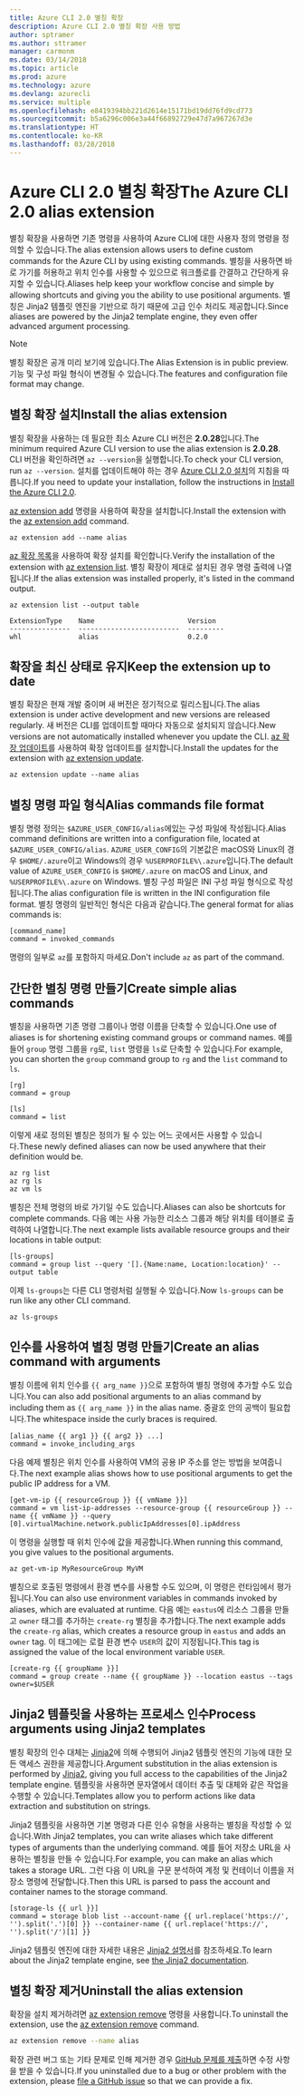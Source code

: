```yaml
---
title: Azure CLI 2.0 별칭 확장
description: Azure CLI 2.0 별칭 확장 사용 방법
author: sptramer
ms.author: sttramer
manager: carmonm
ms.date: 03/14/2018
ms.topic: article
ms.prod: azure
ms.technology: azure
ms.devlang: azurecli
ms.service: multiple
ms.openlocfilehash: e8419394bb221d2614e15171bd19dd76fd9cd773
ms.sourcegitcommit: b5a6296c006e3a44f66892729e47d7a967267d3e
ms.translationtype: HT
ms.contentlocale: ko-KR
ms.lasthandoff: 03/28/2018
---
```

# <a name="the-azure-cli-20-alias-extension"></a><span data-ttu-id="2117e-103">Azure CLI 2.0 별칭 확장</span><span class="sxs-lookup"><span data-stu-id="2117e-103">The Azure CLI 2.0 alias extension</span></span>

<span data-ttu-id="2117e-104">별칭 확장을 사용하면 기존 명령을 사용하여 Azure CLI에 대한 사용자 정의 명령을 정의할 수 있습니다.</span><span class="sxs-lookup"><span data-stu-id="2117e-104">The alias extension allows users to define custom commands for the Azure CLI by using existing commands.</span></span> <span data-ttu-id="2117e-105">별칭을 사용하면 바로 가기를 허용하고 위치 인수를 사용할 수 있으므로 워크플로를 간결하고 간단하게 유지할 수 있습니다.</span><span class="sxs-lookup"><span data-stu-id="2117e-105">Aliases help keep your workflow concise and simple by allowing shortcuts and giving you the ability to use positional arguments.</span></span> <span data-ttu-id="2117e-106">별칭은 Jinja2 템플릿 엔진을 기반으로 하기 때문에 고급 인수 처리도 제공합니다.</span><span class="sxs-lookup"><span data-stu-id="2117e-106">Since aliases are powered by the Jinja2 template engine, they even offer advanced argument processing.</span></span>

> [!NOTE]
> <span data-ttu-id="2117e-107">별칭 확장은 공개 미리 보기에 있습니다.</span><span class="sxs-lookup"><span data-stu-id="2117e-107">The Alias Extension is in public preview.</span></span> <span data-ttu-id="2117e-108">기능 및 구성 파일 형식이 변경될 수 있습니다.</span><span class="sxs-lookup"><span data-stu-id="2117e-108">The features and configuration file format may change.</span></span>

## <a name="install-the-alias-extension"></a><span data-ttu-id="2117e-109">별칭 확장 설치</span><span class="sxs-lookup"><span data-stu-id="2117e-109">Install the alias extension</span></span>

<span data-ttu-id="2117e-110">별칭 확장을 사용하는 데 필요한 최소 Azure CLI 버전은 **2.0.28**입니다.</span><span class="sxs-lookup"><span data-stu-id="2117e-110">The minimum required Azure CLI version to use the alias extension is **2.0.28**.</span></span> <span data-ttu-id="2117e-111">CLI 버전을 확인하려면 `az --version`을 실행합니다.</span><span class="sxs-lookup"><span data-stu-id="2117e-111">To check your CLI version, run `az --version`.</span></span> <span data-ttu-id="2117e-112">설치를 업데이트해야 하는 경우 [Azure CLI 2.0 설치](./install-azure-cli.md)의 지침을 따릅니다.</span><span class="sxs-lookup"><span data-stu-id="2117e-112">If you need to update your installation,  follow the instructions in [Install the Azure CLI 2.0](./install-azure-cli.md).</span></span>

<span data-ttu-id="2117e-113">[az extension add](/cli/azure/extension#az-extension-add) 명령을 사용하여 확장을 설치합니다.</span><span class="sxs-lookup"><span data-stu-id="2117e-113">Install the extension with the [az extension add](/cli/azure/extension#az-extension-add) command.</span></span>

```azurecli
az extension add --name alias
```

<span data-ttu-id="2117e-114">[az 확장 목록](/cli/azure/extension#az-extension-list)을 사용하여 확장 설치를 확인합니다.</span><span class="sxs-lookup"><span data-stu-id="2117e-114">Verify the installation of the extension with [az extension list](/cli/azure/extension#az-extension-list).</span></span> <span data-ttu-id="2117e-115">별칭 확장이 제대로 설치된 경우 명령 출력에 나열됩니다.</span><span class="sxs-lookup"><span data-stu-id="2117e-115">If the alias extension was installed properly, it's listed in the command output.</span></span>

```azurecli
az extension list --output table
```

```output
ExtensionType    Name                       Version
---------------  -------------------------  ---------
whl              alias                      0.2.0
```

## <a name="keep-the-extension-up-to-date"></a><span data-ttu-id="2117e-116">확장을 최신 상태로 유지</span><span class="sxs-lookup"><span data-stu-id="2117e-116">Keep the extension up to date</span></span>

<span data-ttu-id="2117e-117">별칭 확장은 현재 개발 중이며 새 버전은 정기적으로 릴리스됩니다.</span><span class="sxs-lookup"><span data-stu-id="2117e-117">The alias extension is under active development and new versions are released regularly.</span></span> <span data-ttu-id="2117e-118">새 버전은 CLI를 업데이트할 때마다 자동으로 설치되지 않습니다.</span><span class="sxs-lookup"><span data-stu-id="2117e-118">New versions are not automatically installed whenever you update the CLI.</span></span> <span data-ttu-id="2117e-119">[az 확장 업데이트](/cli/azure/extension#az-extension-update)를 사용하여 확장 업데이트를 설치합니다.</span><span class="sxs-lookup"><span data-stu-id="2117e-119">Install the updates for the extension with [az extension update](/cli/azure/extension#az-extension-update).</span></span>

```azurecli
az extension update --name alias
```

## <a name="alias-commands-file-format"></a><span data-ttu-id="2117e-120">별칭 명령 파일 형식</span><span class="sxs-lookup"><span data-stu-id="2117e-120">Alias commands file format</span></span>

<span data-ttu-id="2117e-121">별칭 명령 정의는 `$AZURE_USER_CONFIG/alias`에있는 구성 파일에 작성됩니다.</span><span class="sxs-lookup"><span data-stu-id="2117e-121">Alias command definitions are written into a configuration file, located at `$AZURE_USER_CONFIG/alias`.</span></span> <span data-ttu-id="2117e-122">`AZURE_USER_CONFIG`의 기본값은 macOS와 Linux의 경우 `$HOME/.azure`이고 Windows의 경우 `%USERPROFILE%\.azure`입니다.</span><span class="sxs-lookup"><span data-stu-id="2117e-122">The default value of `AZURE_USER_CONFIG` is `$HOME/.azure` on macOS and Linux, and `%USERPROFILE%\.azure` on Windows.</span></span> <span data-ttu-id="2117e-123">별칭 구성 파일은 INI 구성 파일 형식으로 작성됩니다.</span><span class="sxs-lookup"><span data-stu-id="2117e-123">The alias configuration file is written in the INI configuration file format.</span></span> <span data-ttu-id="2117e-124">별칭 명령의 일반적인 형식은 다음과 같습니다.</span><span class="sxs-lookup"><span data-stu-id="2117e-124">The general format for alias commands is:</span></span>

```
[command_name]
command = invoked_commands
```

<span data-ttu-id="2117e-125">명령의 일부로 `az`를 포함하지 마세요.</span><span class="sxs-lookup"><span data-stu-id="2117e-125">Don't include `az` as part of the command.</span></span>

## <a name="create-simple-alias-commands"></a><span data-ttu-id="2117e-126">간단한 별칭 명령 만들기</span><span class="sxs-lookup"><span data-stu-id="2117e-126">Create simple alias commands</span></span>

<span data-ttu-id="2117e-127">별칭을 사용하면 기존 명령 그룹이나 명령 이름을 단축할 수 있습니다.</span><span class="sxs-lookup"><span data-stu-id="2117e-127">One use of aliases is for shortening existing command groups or command names.</span></span> <span data-ttu-id="2117e-128">예를 들어 `group` 명령 그룹을 `rg`로, `list` 명령을 `ls`로 단축할 수 있습니다.</span><span class="sxs-lookup"><span data-stu-id="2117e-128">For example, you can shorten the `group` command group to `rg` and the `list` command to `ls`.</span></span>

```
[rg]
command = group

[ls]
command = list
```

<span data-ttu-id="2117e-129">이렇게 새로 정의된 별칭은 정의가 될 수 있는 어느 곳에서든 사용할 수 있습니다.</span><span class="sxs-lookup"><span data-stu-id="2117e-129">These newly defined aliases can now be used anywhere that their definition would be.</span></span>

```azurecli
az rg list
az rg ls
az vm ls
```

<span data-ttu-id="2117e-130">별칭은 전체 명령의 바로 가기일 수도 있습니다.</span><span class="sxs-lookup"><span data-stu-id="2117e-130">Aliases can also be shortcuts for complete commands.</span></span> <span data-ttu-id="2117e-131">다음 예는 사용 가능한 리소스 그룹과 해당 위치를 테이블로 출력하여 나열합니다.</span><span class="sxs-lookup"><span data-stu-id="2117e-131">The next example lists available resource groups and their locations in table output:</span></span>

```
[ls-groups]
command = group list --query '[].{Name:name, Location:location}' --output table
```

<span data-ttu-id="2117e-132">이제 `ls-groups`는 다른 CLI 명령처럼 실행될 수 있습니다.</span><span class="sxs-lookup"><span data-stu-id="2117e-132">Now `ls-groups` can be run like any other CLI command.</span></span>

```azurecli
az ls-groups
```

## <a name="create-an-alias-command-with-arguments"></a><span data-ttu-id="2117e-133">인수를 사용하여 별칭 명령 만들기</span><span class="sxs-lookup"><span data-stu-id="2117e-133">Create an alias command with arguments</span></span>

<span data-ttu-id="2117e-134">별칭 이름에 위치 인수를 `{{ arg_name }}`으로 포함하여 별칭 명령에 추가할 수도 있습니다.</span><span class="sxs-lookup"><span data-stu-id="2117e-134">You can also add positional arguments to an alias command by including them as `{{ arg_name }}` in the alias name.</span></span> <span data-ttu-id="2117e-135">중괄호 안의 공백이 필요합니다.</span><span class="sxs-lookup"><span data-stu-id="2117e-135">The whitespace inside the curly braces is required.</span></span>

```
[alias_name {{ arg1 }} {{ arg2 }} ...]
command = invoke_including_args
```

<span data-ttu-id="2117e-136">다음 예제 별칭은 위치 인수를 사용하여 VM의 공용 IP 주소를 얻는 방법을 보여줍니다.</span><span class="sxs-lookup"><span data-stu-id="2117e-136">The next example alias shows how to use positional arguments to get the public IP address for a VM.</span></span>

```
[get-vm-ip {{ resourceGroup }} {{ vmName }}]
command = vm list-ip-addresses --resource-group {{ resourceGroup }} --name {{ vmName }} --query [0].virtualMachine.network.publicIpAddresses[0].ipAddress
```

<span data-ttu-id="2117e-137">이 명령을 실행할 때 위치 인수에 값을 제공합니다.</span><span class="sxs-lookup"><span data-stu-id="2117e-137">When running this command, you give values to the positional arguments.</span></span>

```azruecli
az get-vm-ip MyResourceGroup MyVM
```

<span data-ttu-id="2117e-138">별칭으로 호출된 명령에서 환경 변수를 사용할 수도 있으며, 이 명령은 런타임에서 평가됩니다.</span><span class="sxs-lookup"><span data-stu-id="2117e-138">You can also use environment variables in commands invoked by aliases, which are evaluated at runtime.</span></span> <span data-ttu-id="2117e-139">다음 예는 `eastus`에 리소스 그룹을 만들고 `owner` 태그를 추가하는 `create-rg` 별칭을 추가합니다.</span><span class="sxs-lookup"><span data-stu-id="2117e-139">The next example adds the `create-rg` alias, which creates a resource group in `eastus` and adds an `owner` tag.</span></span> <span data-ttu-id="2117e-140">이 태그에는 로컬 환경 변수 `USER`의 값이 지정됩니다.</span><span class="sxs-lookup"><span data-stu-id="2117e-140">This tag is assigned the value of the local environment variable `USER`.</span></span>

```
[create-rg {{ groupName }}]
command = group create --name {{ groupName }} --location eastus --tags owner=$USER
```

## <a name="process-arguments-using-jinja2-templates"></a><span data-ttu-id="2117e-141">Jinja2 템플릿을 사용하는 프로세스 인수</span><span class="sxs-lookup"><span data-stu-id="2117e-141">Process arguments using Jinja2 templates</span></span>

<span data-ttu-id="2117e-142">별칭 확장의 인수 대체는 [Jinja2](http://jinja.pocoo.org/docs/2.10/)에 의해 수행되어 Jinja2 템플릿 엔진의 기능에 대한 모든 액세스 권한을 제공합니다.</span><span class="sxs-lookup"><span data-stu-id="2117e-142">Argument substitution in the alias extension is performed by [Jinja2](http://jinja.pocoo.org/docs/2.10/), giving you full access to the capabilities of the Jinja2 template engine.</span></span> <span data-ttu-id="2117e-143">템플릿을 사용하면 문자열에서 데이터 추출 및 대체와 같은 작업을 수행할 수 있습니다.</span><span class="sxs-lookup"><span data-stu-id="2117e-143">Templates allow you to perform actions like data extraction and substitution on strings.</span></span>

<span data-ttu-id="2117e-144">Jinja2 템플릿을 사용하면 기본 명령과 다른 인수 유형을 사용하는 별칭을 작성할 수 있습니다.</span><span class="sxs-lookup"><span data-stu-id="2117e-144">With Jinja2 templates, you can write aliases which take different types of arguments than the underlying command.</span></span> <span data-ttu-id="2117e-145">예를 들어 저장소 URL을 사용하는 별칭을 만들 수 있습니다.</span><span class="sxs-lookup"><span data-stu-id="2117e-145">For example, you can make an alias which takes a storage URL.</span></span> <span data-ttu-id="2117e-146">그런 다음 이 URL을 구문 분석하여 계정 및 컨테이너 이름을 저장소 명령에 전달합니다.</span><span class="sxs-lookup"><span data-stu-id="2117e-146">Then this URL is parsed to pass the account and container names to the storage command.</span></span>

```
[storage-ls {{ url }}]
command = storage blob list --account-name {{ url.replace('https://', '').split('.')[0] }} --container-name {{ url.replace('https://', '').split('/')[1] }}
```

<span data-ttu-id="2117e-147">Jinja2 템플릿 엔진에 대한 자세한 내용은 [Jinja2 설명서](http://jinja.pocoo.org/docs/2.10/templates/)를 참조하세요.</span><span class="sxs-lookup"><span data-stu-id="2117e-147">To learn about the Jinja2 template engine, see [the Jinja2 documentation](http://jinja.pocoo.org/docs/2.10/templates/).</span></span>

## <a name="uninstall-the-alias-extension"></a><span data-ttu-id="2117e-148">별칭 확장 제거</span><span class="sxs-lookup"><span data-stu-id="2117e-148">Uninstall the alias extension</span></span>

<span data-ttu-id="2117e-149">확장을 설치 제거하려면 [az extension remove](/cli/azure/extension#az-extension-remove) 명령을 사용합니다.</span><span class="sxs-lookup"><span data-stu-id="2117e-149">To uninstall the extension, use the [az extension remove](/cli/azure/extension#az-extension-remove) command.</span></span>

```bash
az extension remove --name alias
```

<span data-ttu-id="2117e-150">확장 관련 버그 또는 기타 문제로 인해 제거한 경우 [GitHub 문제를 제출](https://github.com/Azure/azure-cli-extensions/issues)하면 수정 사항을 받을 수 있습니다.</span><span class="sxs-lookup"><span data-stu-id="2117e-150">If you uninstalled due to a bug or other problem with the extension, please [file a GitHub issue](https://github.com/Azure/azure-cli-extensions/issues) so that we can provide a fix.</span></span>
